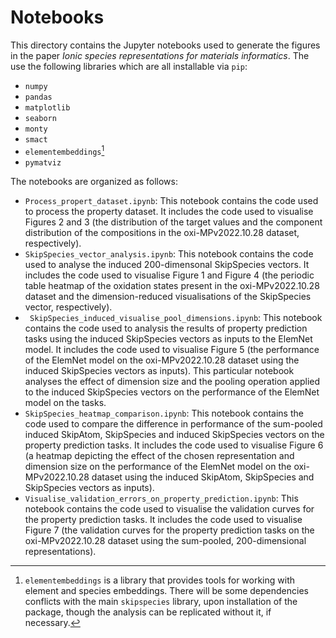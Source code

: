 # Notebooks

This directory contains the Jupyter notebooks used to generate the figures in the paper _Ionic species representations for materials informatics_.  The use the following libraries which are all installable via `pip`:

- `numpy`
- `pandas`
- `matplotlib`
- `seaborn`
- `monty`
- `smact`
- `elementembeddings`[^1]
- `pymatviz`


The notebooks are organized as follows:

- `Process_propert_dataset.ipynb`: This notebook contains the code used to process the property dataset. It includes the code used to visualise Figures 2 and 3 (the distribution of the target values and the component distribution of the compositions in the oxi-MPv2022.10.28 dataset, respectively).
- `SkipSpecies_vector_analysis.ipynb`: This notebook contains the code used to analyse the induced 200-dimensonal SkipSpecies vectors. It includes the code used to visualise Figure 1 and Figure 4 (the periodic table heatmap of the oxidation states present in the oxi-MPv2022.10.28 dataset and the dimension-reduced visualisations of the SkipSpecies vector, respectively).
- ` SkipSpecies_induced_visualise_pool_dimensions.ipynb`: This notebook contains the code used to analysis the results of property prediction tasks using the induced SkipSpecies vectors as inputs to the ElemNet model. It includes the code used to visualise Figure 5 (the performance of the ElemNet model on the oxi-MPv2022.10.28 dataset using the induced SkipSpecies vectors as inputs). This particular notebook analyses the effect of dimension size and the pooling operation applied to the induced SkipSpecies vectors on the performance of the ElemNet model on the tasks.
- `SkipSpecies_heatmap_comparison.ipynb`: This notebook contains the code used to compare the difference in performance of the sum-pooled induced SkipAtom, SkipSpecies and induced SkipSpecies vectors on the property prediction tasks. It includes the code used to visualise Figure 6 (a heatmap depicting the effect of the chosen representation and dimension size on the performance of the ElemNet model on the oxi-MPv2022.10.28 dataset using the induced SkipAtom, SkipSpecies and SkipSpecies vectors as inputs).
- `Visualise_validation_errors_on_property_prediction.ipynb`: This notebook contains the code used to visualise the validation curves for the property prediction tasks. It includes the code used to visualise Figure 7 (the validation curves for the property prediction tasks on the oxi-MPv2022.10.28 dataset using the sum-pooled, 200-dimensional representations).

[^1]: `elementembeddings` is a library that provides tools for working with element and species embeddings. There will be some dependencies conflicts with the main `skipspecies` library, upon installation of the package, though the analysis can be replicated without it, if necessary.